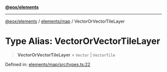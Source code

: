 [**@eox/elements**](../../../README.md)

***

[@eox/elements](../../../modules.md) / [elements/map](../README.md) / VectorOrVectorTileLayer

# Type Alias: VectorOrVectorTileLayer

> **VectorOrVectorTileLayer** = `Vector` \| `VectorTile`

Defined in: [elements/map/src/types.ts:22](https://github.com/EOX-A/EOxElements/blob/06d2a3f117adcd4ad69f31388ca5094d06b1baf6/elements/map/src/types.ts#L22)
